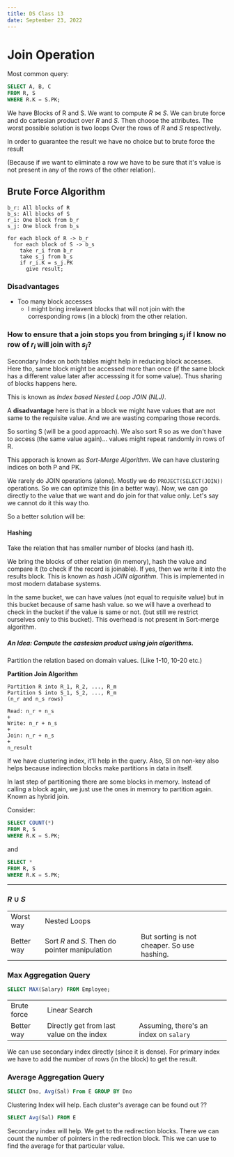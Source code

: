 ```yaml
---
title: DS Class 13
date: September 23, 2022
---
```


# Join Operation

Most common query:

```sql
SELECT A, B, C
FROM R, S
WHERE R.K = S.PK;
```

We have Blocks of R and S. We want to compute $R \Join S$. We can brute force and do cartesian product over $R$ and $S$. Then choose the attributes. The worst possible solution is two loops Over the rows of $R$ and $S$ respectively.

In order to guarantee the result we have no choice but to brute force the result

(Because if we want to eliminate a row we have to be sure that it's value is not present in any of the rows of the other relation).

## Brute Force Algorithm

```
b_r: All blocks of R
b_s: All blocks of S
r_i: One block from b_r
s_j: One block from b_s

for each block of R -> b_r
  for each block of S -> b_s
    take r_i from b_r
    take s_j from b_s
    if r_i.K = s_j.PK
      give result;
```

### Disadvantages

- Too many block accesses
  - I might bring irrelavent blocks that will not join with the corresponding rows (in a block) from the other relation.

### How to ensure that a join stops you from bringing $s_j$ if I know no row of $r_i$ will join with $s_j$?

Secondary Index on both tables might help in reducing block accesses.
Here tho, same block might be accessed more than once (if the same block has a different value later after accesssing it for some value). Thus sharing of blocks happens here.

This is known as *Index based Nested Loop JOIN (NLJ)*.

A **disadvantage** here is that in a block we might have values that are not same to the requisite value. And we are wasting comparing those records.

So sorting S (will be a good approach). We also sort R so as we don't have to access (the same value again)... values might repeat randomly in rows of R.

This apporach is known as *Sort-Merge Algorithm*. We can have clustering indices on both P and PK.

We rarely do JOIN operations (alone). Mostly we do `PROJECT(SELECT(JOIN))` operations. So we can optimize this (in a better way). Now, we can go directly to the value that we want and do join for that value only. Let's say we cannot do it this way tho.

So a better solution will be:

#### Hashing

Take the relation that has smaller number of blocks (and hash it).

We bring the blocks of other relation (in memory), hash the value and compare it (to check if the record is joinable). If yes, then we write it into the results block. This is known as *hash JOIN algorithm*. This is implemented in most modern database systems.

In the same bucket, we can have values (not equal to requisite value) but in this bucket because of same hash value. so we will have a overhead to check in the bucket if the value is same or not. (but still we restrict ourselves only to this bucket). This overhead is not present in Sort-merge algorithm.

##### An Idea: Compute the castesian product using join algorithms.

Partition the relation based on domain values. (Like 1-10, 10-20 etc.)

**Partition Join Algorithm**

```
Partition R into R_1, R_2, ..., R_m
Partition S into S_1, S_2, ..., R_m
(n_r and n_s rows)

Read: n_r + n_s 
+
Write: n_r + n_s
+
Join: n_r + n_s
+ 
n_result
```

If we have clustering index, it'll help in the query. Also, SI on non-key also helps because indirection blocks make partitions in data in itself.

In last step of partitioning there are some blocks in memory. Instead of calling a block again, we just use the ones in memory to partition again. Known as hybrid join.

Consider:

```sql
SELECT COUNT(*)
FROM R, S
WHERE R.K = S.PK;
```

and

```sql
SELECT * 
FROM R, S
WHERE R.K = S.PK;
```

---

### $R \cup S$

||||
|---|---|---|
|Worst way|Nested Loops||
|Better way|Sort $R$ and $S$. Then do pointer manipulation|But sorting is not cheaper. So use hashing.|

### Max Aggregation Query

```sql
SELECT MAX(Salary) FROM Employee;
```

||||
|---|---|---|
|Brute force|Linear Search||
|Better way|Directly get from last value on the index|Assuming, there's an index on `salary`|

We can use secondary index directly (since it is dense). For primary index we have to add the number of rows (in the block) to get the result.

### Average Aggregation Query

```sql
SELECT Dno, Avg(Sal) From E GROUP BY Dno
```

Clustering Index will help. Each cluster's average can be found out ??

```sql
SELECT Avg(Sal) FROM E
```

Secondary index will help. We get to the redirection blocks. There we can count the number of pointers in the redirection block. This we can use to find the average for that particular value.



